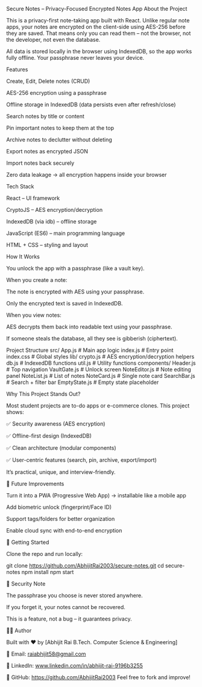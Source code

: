  Secure Notes – Privacy-Focused Encrypted Notes App
 About the Project

This is a privacy-first note-taking app built with React.
Unlike regular note apps, your notes are encrypted on the client-side using AES-256 before they are saved.
That means only you can read them – not the browser, not the developer, not even the database.

All data is stored locally in the browser using IndexedDB, so the app works fully offline.
Your passphrase never leaves your device.

 Features

 Create, Edit, Delete notes (CRUD)

 AES-256 encryption using a passphrase

 Offline storage in IndexedDB (data persists even after refresh/close)

 Search notes by title or content

 Pin important notes to keep them at the top

 Archive notes to declutter without deleting

 Export notes as encrypted JSON

 Import notes back securely

 Zero data leakage → all encryption happens inside your browser

 Tech Stack

React – UI framework

CryptoJS – AES encryption/decryption

IndexedDB (via idb) – offline storage

JavaScript (ES6) – main programming language

HTML + CSS – styling and layout

 How It Works

You unlock the app with a passphrase (like a vault key).

When you create a note:

The note is encrypted with AES using your passphrase.

Only the encrypted text is saved in IndexedDB.

When you view notes:

AES decrypts them back into readable text using your passphrase.

If someone steals the database, all they see is gibberish (ciphertext).

 Project Structure
src/
  App.js           # Main app logic
  index.js         # Entry point
  index.css        # Global styles
  lib/
    crypto.js      # AES encryption/decryption helpers
    db.js          # IndexedDB functions
    util.js        # Utility functions
  components/
    Header.js      # Top navigation
    VaultGate.js   # Unlock screen
    NoteEditor.js  # Note editing panel
    NoteList.js    # List of notes
    NoteCard.js    # Single note card
    SearchBar.js   # Search + filter bar
    EmptyState.js  # Empty state placeholder

Why This Project Stands Out?

Most student projects are to-do apps or e-commerce clones.
This project shows:

✅ Security awareness (AES encryption)

✅ Offline-first design (IndexedDB)

✅ Clean architecture (modular components)

✅ User-centric features (search, pin, archive, export/import)

It’s practical, unique, and interview-friendly.

🔮 Future Improvements

Turn it into a PWA (Progressive Web App) → installable like a mobile app

Add biometric unlock (fingerprint/Face ID)

Support tags/folders for better organization

Enable cloud sync with end-to-end encryption

🏁 Getting Started

Clone the repo and run locally:

git clone https://github.com/AbhijitRai2003/secure-notes.git
cd secure-notes
npm install
npm start

🔐 Security Note

The passphrase you choose is never stored anywhere.

If you forget it, your notes cannot be recovered.

This is a feature, not a bug – it guarantees privacy.

👨‍💻 Author

Built with ❤️ by [Abhijit Rai B.Tech. Computer Science & Engineering]

📧 Email: raiabhijit58@gmail.com

💼 LinkedIn: www.linkedin.com/in/abhijit-rai-9196b3255

🐙 GitHub: https://github.com/AbhijitRai2003
Feel free to fork and improve!